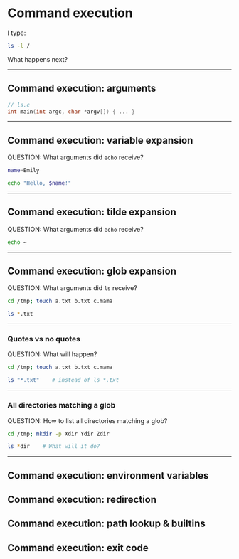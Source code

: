 Command execution
=======================================

I type:

```bash
ls -l /
```

What happens next?

---

Command execution: arguments
---------------------------------------

```c
// ls.c
int main(int argc, char *argv[]) { ... }
```

<!--
Arguments are passed by the kernel (execve syscall). Also see:
https://decasia.org/tech/2023/03/where-do-env-vars-come-from.html
-->

---

Command execution: variable expansion
---------------------------------------

QUESTION: What arguments did `echo` receive?

```bash
name=Emily

echo "Hello, $name!"
```

---

Command execution: tilde expansion
---------------------------------------

QUESTION: What arguments did `echo` receive?

```bash
echo ~
```

---

Command execution: glob expansion
---------------------------------------

QUESTION: What arguments did `ls` receive?

```bash
cd /tmp; touch a.txt b.txt c.mama

ls *.txt
```

---

### Quotes vs no quotes

QUESTION: What will happen?

```bash
cd /tmp; touch a.txt b.txt c.mama

ls "*.txt"    # instead of ls *.txt
```

---

### All directories matching a glob

QUESTION: How to list all directories matching a glob?

```bash
cd /tmp; mkdir -p Xdir Ydir Zdir

ls *dir    # What will it do?
```

<!-- Answer: echo *dir or ls -d *dir -->

---

Command execution: environment variables
----------------------------------------

Command execution: redirection
----------------------------------------

Command execution: path lookup & builtins
----------------------------------------

Command execution: exit code
----------------------------------------
